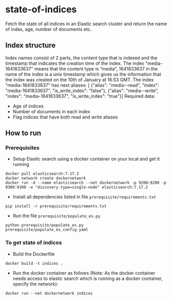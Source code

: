 # state-of-indices

Fetch the state of all indices in an Elastic search cluster and return the name of index, age, number of documents etc.

## Index structure
Index names consist of 2 parts, the content type that is indexed and the timestamp that indicates the creation time of the index. The index "media-1641833637" means that the content type is “media”, 1641833637 in the name of the index is a unix timestamp which gives us the information that the index was created on the 10th of January at 16:53 GMT.
The index "media-1641833637" has next aliases:
[ {"alias": "media--read", "index": "media-1641833637", "is_write_index": "false"},
{"alias": "media--write", "index": "media-1641833637", "is_write_index": "true"}]
Required data:
- Age of indices
- Number of documents in each index
- Flag indices that have both read and write aliases


## How to run
### Prerequisites
- Setup Elastic search using a docker container on your local and get it running
```
docker pull elasticsearch:7.17.2
docker network create dockernetwork
docker run -d --name elasticsearch --net dockernetwork -p 9200:9200 -p 9300:9300 -e "discovery.type=single-node" elasticsearch:7.17.2
```

- Install all dependencies listed in file `prerequisite/requirements.txt` 
```
pip install -r prerequisite/requirements.txt

```
- Run the file `prerequisite/populate_es.py`
```
python prerequisite/populate_es.py  prerequisite/populate_es_config.yaml

```

### To get state of indices
- Build the Dockerfile
```
docker build -t indices .

```

- Run the docker container as follows (Note: As the docker container needs access to elastic search which is running as a docker container, specify the network):
```
docker run --net dockernetwork indices

```
